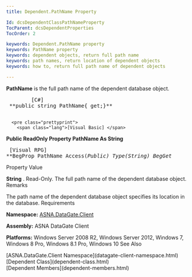 ```yaml
---
title: Dependent.PathName Property

Id: dcsDependentClassPathNameProperty
TocParent: dcsDependentProperties
TocOrder: 2

keywords: Dependent.PathName property
keywords: PathName property
keywords: dependent objects, return full path name
keywords: path names, return location of dependent objects
keywords: how to, return full path name of dependent objects

---
```


**PathName** is the full path name of the dependent database object. 
<pre class="prettyprint">
        <span class="lang">[C#]</span>
 **public string PathName{ get;}** 
      </pre>
      <pre class="prettyprint">
        <span class="lang">[Visual Basic] </span>
 **Public ReadOnly Property PathName As String<br />** </pre>
      <pre class="prettyprint">
        <span class="lang">[Visual RPG]</span>
 **BegProp PathName Access(*Public) Type(*String)
   BegGet** 
      </pre>

Property Value

**String** . Read-Only. The full path name of the dependent database object. 
Remarks

The path name of the dependent database object specifies its location in the database.
Requirements

**Namespace:** [ASNA.DataGate.Client](datagate-client-namespace.html) 

**Assembly:** ASNA DataGate Client

**Platforms:** Windows Server 2008 R2, Windows Server 2012, Windows 7, Windows 8 Pro, Windows 8.1 Pro, Windows 10
See Also

<dl />
      [ASNA.DataGate.Client Namespace](datagate-client-namespace.html)
      <br />
      [Dependent Class](dependent-class.html)
      <br />
      [Dependent Members](dependent-members.html)

